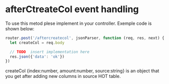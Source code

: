 # afterCtreateCol event handling

To use this metod plese implement in your controller.
Exemple code is shown below:

```javascript
router.post('/aftercreatecol', jsonParser, function (req, res, next) {
  let createCol = req.body

  // TODO  insert implementation here
  res.json({'data': 'ok'})
})
```
createCol {index:number, amount:number, source:string} is an object that you get after adding new columns in source HOT table.